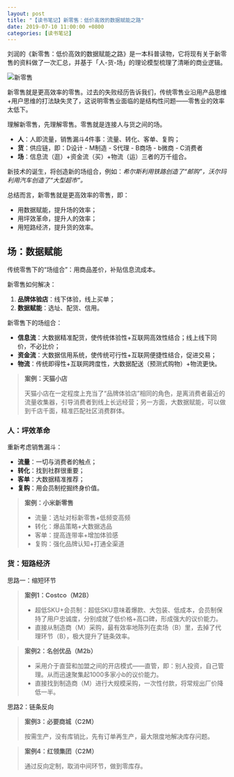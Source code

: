```yaml
---
layout: post
title: "【读书笔记】新零售：低价高效的数据赋能之路"
date: 2019-07-10 11:00:00 +0800
categories: [读书笔记]
---
```


刘润的《新零售：低价高效的数据赋能之路》是一本科普读物，它将现有关于新零售的资料做了一次汇总，并基于「人-货-场」的理论模型梳理了清晰的商业逻辑。

![新零售](./../../../../static/img/public/retail.jpg)

新零售就是更高效率的零售。过去的失败经历告诉我们，传统零售业沿用产品思维+用户思维的打法缺失灵了，这说明零售业面临的是结构性问题——零售业的效率太低下。

理解新零售，先理解零售。零售就是连接人与货之间的场。

* **人**：人即流量，销售漏斗4件事：流量、转化、客单、复购；
* **货**：供应链，即：D设计 - M制造 - S代理 - B商场 - b微商 - C消费者
* **场**：信息流（逛）+资金流（买）+物流（运）三者的万千组合。

新技术的诞生，将创造新的场组合，例如：*希尔斯利用铁路创造了“邮购”，沃尔玛利用汽车创造了“大型超市”。*

总结而言，新零售就是更高效率的零售，即：

* 用数据赋能，提升场的效率；
* 用坪效革命，提升人的效率；
* 用短路经济，提升货的效率。

## 场：数据赋能

传统零售下的“场组合”：用商品差价，补贴信息流成本。

新零售如何解决：
 
 1. **品牌体验店**：线下体验，线上买单；
 2. **数据赋能**：选址、配货、信用。

新零售下的场组合：

* **信息流**：大数据精准配货，使传统体验性+互联网高效性结合；线上线下同价，不必比价；
* **资金流**：大数据信用系统，使传统可行性+互联网便捷性结合，促进交易；
* **物流**：传统即得性+互联网跨度性，大数据配送（预测式购物）+物流更快。

> **案例：天猫小店**
>
> 天猫小店在一定程度上充当了“品牌体验店”相同的角色，是离消费者最近的流量收集器，引导消费者到线上长远经营；另一方面，大数据赋能，可以做到千店千面，精准匹配社区消费群体。

### 人：坪效革命

重新考虑销售漏斗：

* **流量**：一切与消费者的触点；
* **转化**：找到社群很重要；
* **客单**：大数据精准推荐；
* **复购**：用会员制挖掘终身价值。

> **案例：小米新零售**
>
> * 流量：选址对标新零售+低频变高频
> * 转化：爆品策略+大数据选品
> * 客单：提高连带率+增加体验感
> * 复购：强化品牌认知+打通全渠道

### 货：短路经济

思路一：缩短环节

> **案例1：Costco（M2B）**
>
> * 超低SKU+会员制：超低SKU意味着爆款、大包装、低成本，会员制保持了用户忠诚度，分别成就了低价格+高口碑，形成强大的议价能力。
> * 直接从制造商（M）采购，最有效率地陈列在卖场（B）里，去掉了代理环节（B），极大提升了链条效率。

> **案例2：名创优品（M2b）**
>
> * 采用介于直营和加盟之间的开店模式——直管，即：别人投资，自己管理。从而迅速聚集起1000多家小b的议价能力。
> * 直接找到制造商（M）进行大规模采购，一次性付款，将常规出厂价降低一半。

思路2：链条反向

> **案例3：必要商城（C2M）**
>
> 按需生产，没有库销比，先有订单再生产，最大限度地解决库存问题。

> **案例4：红领集团（C2M）**
>
> 通过反向定制，取消中间环节，做到零库存。
